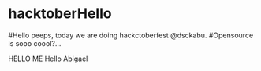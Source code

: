# hacktoberHello 
#Hello peeps, today we are doing hackctoberfest @dsckabu. 
#Opensource is sooo coool?...
<html>
  <head>
    <titlte>HELLO ME</title>
  </head>
    <body>
      Hello Abigael
    </body>
  </html>
